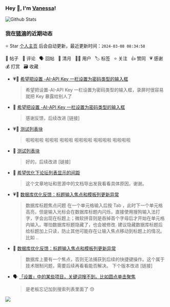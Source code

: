 ### Hey 👋, I'm [Vanessa](http://vanessa.b3log.org/)!

![Github Stats](https://github-readme-stats.vercel.app/api?username=Vanessa219&show_icons=true)

<!--events start -->

### 我在[链滴](https://ld246.com)的近期动态

⭐️ Star [个人主页](https://github.com/Vanessa219/Vanessa219) 后会自动更新，最近更新时间：`2024-03-08 08:34:58`

📝 帖子 &nbsp; 💬 评论 &nbsp; 🗣 回帖 &nbsp; 🌙 清月 &nbsp; 👨‍💻 用户 &nbsp; 🏷️ 标签 &nbsp; ⭐️ 关注 &nbsp; 👍 赞同 &nbsp; 💗 感谢 &nbsp; 💰 打赏 &nbsp; 🗃 收藏

* 💗📝 [希望把设置 -AI-API Key 一栏设置为密码类型的输入框](https://ld246.com/article/1709809174443)

  > 希望把设置-AI-API Key 一栏设置为密码类型的输入框，录屏时很容易就把 Key 暴露给别人了
* 💬 [希望把设置 -AI-API Key 一栏设置为密码类型的输入框](https://ld246.com/article/1709809174443/comment/1709831892587#comments)

  > 感谢反馈，后续改进 [链接]
* 💗📝 [测试列表块](https://ld246.com/article/1709798502739)

  > 啦啦啦啦 啦啦啦 啦啦啦 啦啦啦啦 啦啦啦啦 啦啦啦啦
* 💬 [测试列表块](https://ld246.com/article/1709798502739/comment/1709831682532#comments)

  > 好的，后续改进 [链接]
* 💬 [希望优化下论坛列表显示的间距](https://ld246.com/article/1709792785653/comment/1709799382169#comments)

  > 这个文章地址和思源中的文档导出发我看看具体原因，谢谢。
* 💗📝 [数据库优化反馈：标题输入焦点和模板列更新异常](https://ld246.com/article/1709774598786)

  > 数据库标题焦点问题 在一个单元格输入后按 Tab ，此时下一个单元格高亮，但是输入光标会在数据库标题内闪烁，直接使用搜狗输入法打字，字会出现在标题上；微软拼音则是吞掉首个字母后才开始在单元格内输入。哪怕数据库标题隐藏了，也会被修改. 建议隐藏数据库标题后给标题加上只读，防止其他可能存在让输入焦点移动到标题上的情况。比如 ..
* 💬 [数据库优化反馈：标题输入焦点和模板列更新异常](https://ld246.com/article/1709774598786/comment/1709783443777#comments)

  > 数据库上要有一个焦点，否则无法捕获到后续的快捷键操作。这个属于技术限制问题，需要后续再看看能否解决。 下个版本改进 [链接]
* 🗣 [「设置」中的某些项目，关键词搜不到。比如圆点单击聚焦](https://ld246.com/article/1709781495675/comment/1709781924367#comments)

  > 是老板忘记加到搜索列表里面了 😓


<!--events end -->

<a title="Hits" target="_blank" href="https://github.com/Vanessa219/Vanessa219"><img src="https://hits.b3log.org/Vanessa219/Vanessa219.svg"></a>
